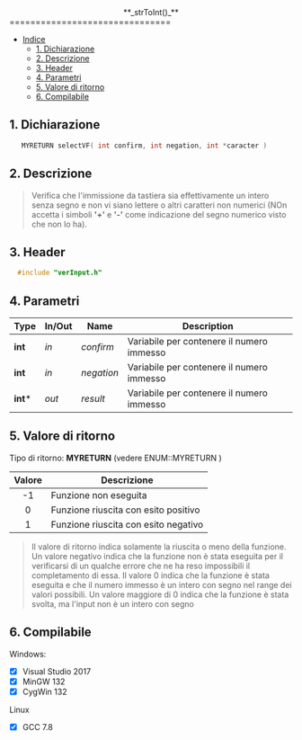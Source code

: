 <center>**_strToInt()_**</center>
===============================


 <!-- TOC depthFrom:1 depthTo:6 withLinks:1 updateOnSave:1 orderedList:0 -->

- [Indice](#centerstrtointcenter)
	- [1. Dichiarazione](#1-dichiarazione)
	- [2. Descrizione](#2-descrizione)
	- [3. Header](#3-header)
	- [4. Parametri](#4-parametri)
	- [5. Valore di ritorno](#5-valore-di-ritorno)
	- [6. Compilabile](#6-compilabile)

<!-- /TOC --> 

## 1. Dichiarazione
```c
   MYRETURN selectVF( int confirm, int negation, int *caracter )
```

## 2. Descrizione

> Verifica che l'immissione da tastiera sia effettivamente un intero senza segno e non vi siano lettere o altri caratteri non numerici (NOn accetta  i simboli **'+'** e **'-'** come indicazione del segno numerico visto che non lo ha).

## 3. Header
```c
  #include "verInput.h"
```

## 4. Parametri
| Type     | In/Out | Name       | Description                               |
| -------- | ------ | ---------- | ----------------------------------------- |
| **int**  | _in_   | _confirm_  | Variabile per contenere il numero immesso |
| **int**  | _in_   | _negation_ | Variabile per contenere il numero immesso |
| **int*** | _out_  | _result_   | Variabile per contenere il numero immesso |


## 5. Valore di ritorno
Tipo di ritorno: **MYRETURN** (vedere ENUM::MYRETURN )

| Valore | Descrizione                          |
|:------:| ------------------------------------ |
|   -1   | Funzione non eseguita                |
|   0    | Funzione riuscita con esito positivo |
|   1    | Funzione riuscita con esito negativo |
>Il valore di ritorno indica solamente la riuscita o meno della funzione. Un valore negativo indica che la funzione non è stata eseguita per il verificarsi di un qualche errore che ne ha reso impossibili il completamento di essa. Il valore 0 indica che la funzione è stata eseguita e che il numero immesso è un intero con segno nel range dei valori possibili. Un valore maggiore di 0 indica che la funzione è stata svolta, ma l'input non è un intero con segno


## 6. Compilabile
Windows:
- [x] Visual Studio 2017
- [x] MinGW 132
- [x] CygWin 132

Linux
- [x] GCC 7.8
